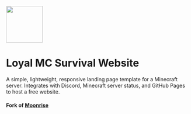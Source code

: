 <img src="docs/media/favicon.ico" width="100"/> 

# Loyal MC Survival Website

A simple, lightweight, responsive landing page template for a Minecraft server. Integrates with Discord, Minecraft server status, and GitHub Pages to host a free website.

#### Fork of [Moonrise](https://github.com/coffeebank/moonrise)
